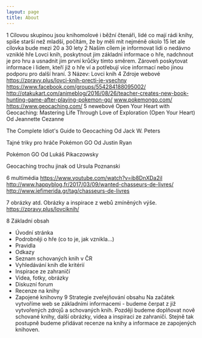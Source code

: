 ```yaml
---
layout: page
title: About
---
```


1 Cílovou skupinou jsou knihomolové i běžní čtenáři, lidé co mají rádi knihy, spíše starší než mladší, počítám, že by měli mít nejméně okolo 15 let ale cílovka bude mezi 20 a 30 lety
2 Našim cílem je informovat lidi o nedávno vzniklé hře Lovci knih, poskytnout jim základní informace o hře, nadchnout je pro hru a usnadnit jim první krůčky tímto směrem. Zároveň poskytovat informace i lidem, kteří již o hře ví a potřebují více informací nebo jinou podporu pro další hraní. 
3 Název: Lovci knih
4 Zdroje webové
https://zpravy.plus/lovci-knih-precti-je-vsechny
https://www.facebook.com/groups/554284188095002/
http://otakukart.com/animeblog/2016/08/26/teacher-creates-new-book-hunting-game-after-playing-pokemon-go/
www.pokemongo.com/
https://www.geocaching.com/
5 newebové
Open Your Heart with Geocaching: Mastering Life Through Love of Exploration (Open Your Heart)
Od Jeannette Cezanne

The Complete Idiot's Guide to Geocaching
Od Jack W. Peters

Tajné triky pro hráče Pokémon GO
Od Justin Ryan

Pokémon GO 
Od Lukáš Pikaczowsky

Geocaching trochu jinak 
od Ursula Poznanski

6 multimédia
https://www.youtube.com/watch?v=ib8DnXDa2iI
http://www.happyblog.fr/2017/03/09/wanted-chasseurs-de-livres/
http://www.iefimerida.gr/tag/chasseurs-de-livres

7 obrázky atd.
Obrázky a inspirace z webů zmíněných výše.
https://zpravy.plus/lovciknih/

8 Základní obsah
-	Úvodní stránka
-	Podrobněji o hře (co to je, jak vznikla…)
-	Pravidla
-	Odkazy
-	Seznam schovaných knih v ČR
-	Vyhledávání knih dle kritérií
-	Inspirace ze zahraničí
-	Videa, fotky, obrázky
-	Diskuzní forum
-	Recenze na knihy
-	Zapojené knihovny
9 Strategie zveřejňování obsahu
Na začátek vytvoříme web se základními informacemi - budeme čerpat z již vytvořených zdrojů a schovaných knih. Později budeme doplňovat nově schované knihy, další obrázky, videa a inspiraci ze zahraničí. Stejně tak postupně budeme přidávat recenze na knihy a informace ze zapojených knihoven.

